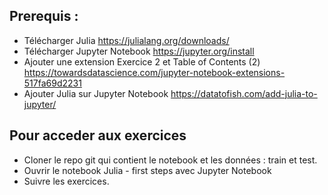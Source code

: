 ## Prerequis : 
- Télécharger Julia https://julialang.org/downloads/
- Télécharger Jupyter Notebook https://jupyter.org/install 
- Ajouter une extension Exercice 2 et Table of Contents (2) https://towardsdatascience.com/jupyter-notebook-extensions-517fa69d2231
- Ajouter Julia sur Jupyter Notebook https://datatofish.com/add-julia-to-jupyter/

## Pour acceder aux exercices
- Cloner le repo git qui contient le notebook et les données : train et test.
- Ouvrir le notebook Julia - first steps avec Jupyter Notebook
- Suivre les exercices.
